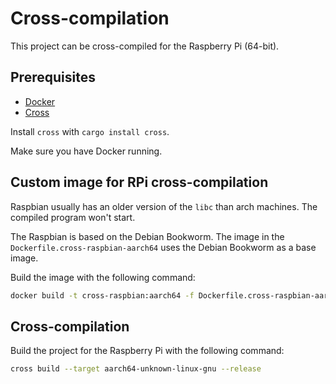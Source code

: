 # Cross-compilation

This project can be cross-compiled for the Raspberry Pi (64-bit).

## Prerequisites

- [Docker](https://www.docker.com/)
- [Cross](https://github.com/cross-rs/cross)

Install `cross` with `cargo install cross`.

Make sure you have Docker running.

## Custom image for RPi cross-compilation

Raspbian usually has an older version of the `libc` than arch machines. 
The compiled program won't start.

The Raspbian is based on the Debian Bookworm. 
The image in the `Dockerfile.cross-raspbian-aarch64` uses the Debian Bookworm as a base image.

Build the image with the following command:

```bash
docker build -t cross-raspbian:aarch64 -f Dockerfile.cross-raspbian-aarch64 .
```

## Cross-compilation

Build the project for the Raspberry Pi with the following command:

```bash
cross build --target aarch64-unknown-linux-gnu --release
```
